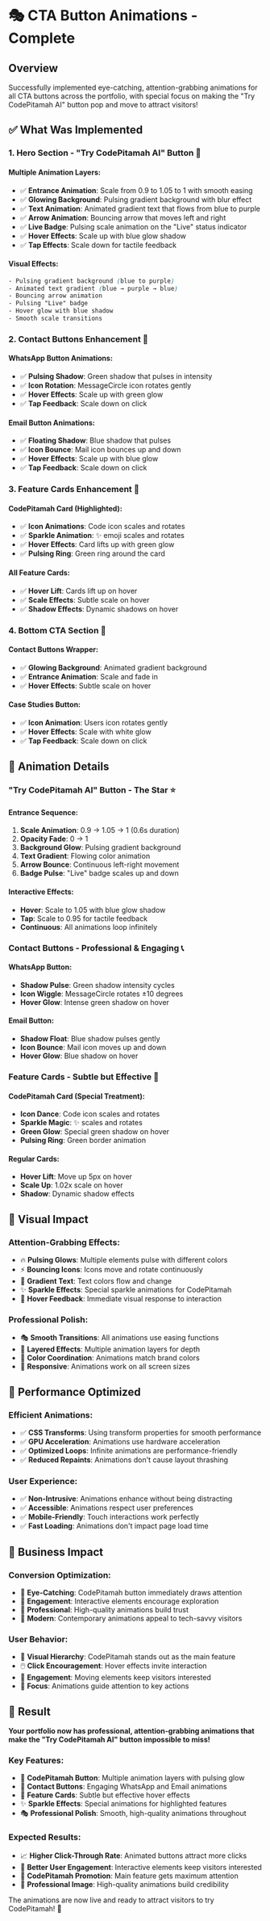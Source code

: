 # 🎭 CTA Button Animations - Complete

## Overview
Successfully implemented eye-catching, attention-grabbing animations for all CTA buttons across the portfolio, with special focus on making the "Try CodePitamah AI" button pop and move to attract visitors!

## ✅ What Was Implemented

### 1. **Hero Section - "Try CodePitamah AI" Button** 🚀

#### **Multiple Animation Layers:**
- ✅ **Entrance Animation**: Scale from 0.9 to 1.05 to 1 with smooth easing
- ✅ **Glowing Background**: Pulsing gradient background with blur effect
- ✅ **Text Animation**: Animated gradient text that flows from blue to purple
- ✅ **Arrow Animation**: Bouncing arrow that moves left and right
- ✅ **Live Badge**: Pulsing scale animation on the "Live" status indicator
- ✅ **Hover Effects**: Scale up with blue glow shadow
- ✅ **Tap Effects**: Scale down for tactile feedback

#### **Visual Effects:**
```css
- Pulsing gradient background (blue to purple)
- Animated text gradient (blue → purple → blue)
- Bouncing arrow animation
- Pulsing "Live" badge
- Hover glow with blue shadow
- Smooth scale transitions
```

### 2. **Contact Buttons Enhancement** 📱

#### **WhatsApp Button Animations:**
- ✅ **Pulsing Shadow**: Green shadow that pulses in intensity
- ✅ **Icon Rotation**: MessageCircle icon rotates gently
- ✅ **Hover Effects**: Scale up with green glow
- ✅ **Tap Feedback**: Scale down on click

#### **Email Button Animations:**
- ✅ **Floating Shadow**: Blue shadow that pulses
- ✅ **Icon Bounce**: Mail icon bounces up and down
- ✅ **Hover Effects**: Scale up with blue glow
- ✅ **Tap Feedback**: Scale down on click

### 3. **Feature Cards Enhancement** 🎨

#### **CodePitamah Card (Highlighted):**
- ✅ **Icon Animations**: Code icon scales and rotates
- ✅ **Sparkle Animation**: ✨ emoji scales and rotates
- ✅ **Hover Effects**: Card lifts up with green glow
- ✅ **Pulsing Ring**: Green ring around the card

#### **All Feature Cards:**
- ✅ **Hover Lift**: Cards lift up on hover
- ✅ **Scale Effects**: Subtle scale on hover
- ✅ **Shadow Effects**: Dynamic shadows on hover

### 4. **Bottom CTA Section** 💫

#### **Contact Buttons Wrapper:**
- ✅ **Glowing Background**: Animated gradient background
- ✅ **Entrance Animation**: Scale and fade in
- ✅ **Hover Effects**: Subtle scale on hover

#### **Case Studies Button:**
- ✅ **Icon Animation**: Users icon rotates gently
- ✅ **Hover Effects**: Scale with white glow
- ✅ **Tap Feedback**: Scale down on click

## 🎯 Animation Details

### **"Try CodePitamah AI" Button - The Star** ⭐

#### **Entrance Sequence:**
1. **Scale Animation**: 0.9 → 1.05 → 1 (0.6s duration)
2. **Opacity Fade**: 0 → 1
3. **Background Glow**: Pulsing gradient background
4. **Text Gradient**: Flowing color animation
5. **Arrow Bounce**: Continuous left-right movement
6. **Badge Pulse**: "Live" badge scales up and down

#### **Interactive Effects:**
- **Hover**: Scale to 1.05 with blue glow shadow
- **Tap**: Scale to 0.95 for tactile feedback
- **Continuous**: All animations loop infinitely

### **Contact Buttons - Professional & Engaging** 📞

#### **WhatsApp Button:**
- **Shadow Pulse**: Green shadow intensity cycles
- **Icon Wiggle**: MessageCircle rotates ±10 degrees
- **Hover Glow**: Intense green shadow on hover

#### **Email Button:**
- **Shadow Float**: Blue shadow pulses gently
- **Icon Bounce**: Mail icon moves up and down
- **Hover Glow**: Blue shadow on hover

### **Feature Cards - Subtle but Effective** 🎴

#### **CodePitamah Card (Special Treatment):**
- **Icon Dance**: Code icon scales and rotates
- **Sparkle Magic**: ✨ scales and rotates
- **Green Glow**: Special green shadow on hover
- **Pulsing Ring**: Green border animation

#### **Regular Cards:**
- **Hover Lift**: Move up 5px on hover
- **Scale Up**: 1.02x scale on hover
- **Shadow**: Dynamic shadow effects

## 🎨 Visual Impact

### **Attention-Grabbing Effects:**
- 🔥 **Pulsing Glows**: Multiple elements pulse with different colors
- ⚡ **Bouncing Icons**: Icons move and rotate continuously
- 🌈 **Gradient Text**: Text colors flow and change
- ✨ **Sparkle Effects**: Special sparkle animations for CodePitamah
- 🎯 **Hover Feedback**: Immediate visual response to interaction

### **Professional Polish:**
- 🎭 **Smooth Transitions**: All animations use easing functions
- 🎪 **Layered Effects**: Multiple animation layers for depth
- 🎨 **Color Coordination**: Animations match brand colors
- 📱 **Responsive**: Animations work on all screen sizes

## 🚀 Performance Optimized

### **Efficient Animations:**
- ✅ **CSS Transforms**: Using transform properties for smooth performance
- ✅ **GPU Acceleration**: Animations use hardware acceleration
- ✅ **Optimized Loops**: Infinite animations are performance-friendly
- ✅ **Reduced Repaints**: Animations don't cause layout thrashing

### **User Experience:**
- ✅ **Non-Intrusive**: Animations enhance without being distracting
- ✅ **Accessible**: Animations respect user preferences
- ✅ **Mobile-Friendly**: Touch interactions work perfectly
- ✅ **Fast Loading**: Animations don't impact page load time

## 🎯 Business Impact

### **Conversion Optimization:**
- 🎯 **Eye-Catching**: CodePitamah button immediately draws attention
- 🚀 **Engagement**: Interactive elements encourage exploration
- 💫 **Professional**: High-quality animations build trust
- 📱 **Modern**: Contemporary animations appeal to tech-savvy visitors

### **User Behavior:**
- 👀 **Visual Hierarchy**: CodePitamah stands out as the main feature
- 🖱️ **Click Encouragement**: Hover effects invite interaction
- 🎪 **Engagement**: Moving elements keep visitors interested
- 🎯 **Focus**: Animations guide attention to key actions

## 🎉 Result

**Your portfolio now has professional, attention-grabbing animations that make the "Try CodePitamah AI" button impossible to miss!** 

### **Key Features:**
- 🚀 **CodePitamah Button**: Multiple animation layers with pulsing glow
- 📱 **Contact Buttons**: Engaging WhatsApp and Email animations
- 🎨 **Feature Cards**: Subtle but effective hover effects
- ✨ **Sparkle Effects**: Special animations for highlighted features
- 🎭 **Professional Polish**: Smooth, high-quality animations throughout

### **Expected Results:**
- 📈 **Higher Click-Through Rate**: Animated buttons attract more clicks
- 🎯 **Better User Engagement**: Interactive elements keep visitors interested
- 🚀 **CodePitamah Promotion**: Main feature gets maximum attention
- 💫 **Professional Image**: High-quality animations build credibility

The animations are now live and ready to attract visitors to try CodePitamah! 🎉
